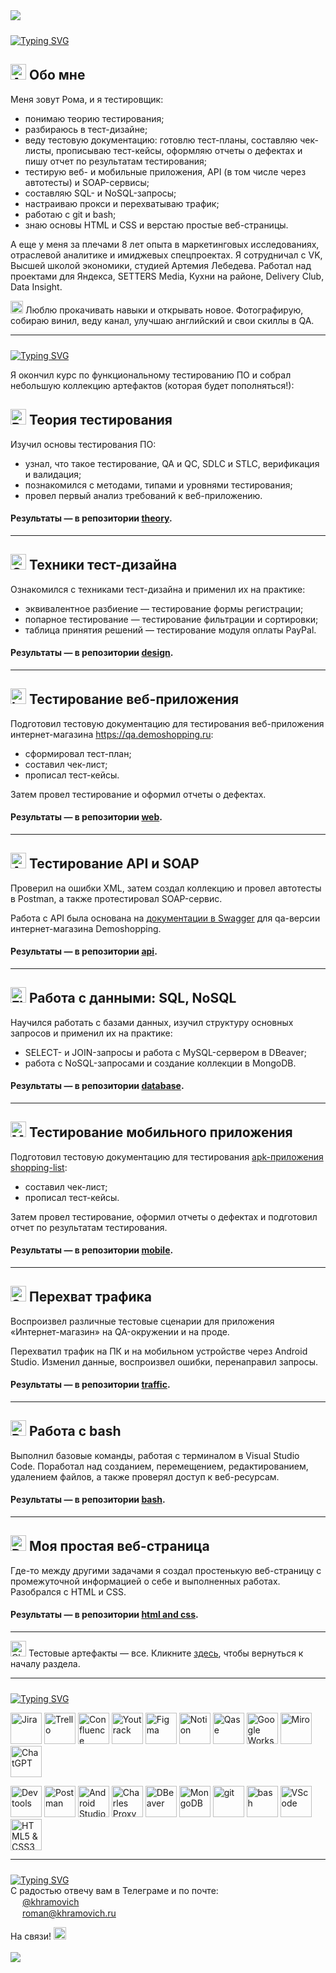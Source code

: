 <img src="https://i.imgur.com/Sr1SaB4.png"/>  

<a href="https://git.io/typing-svg"><img src="https://readme-typing-svg.demolab.com?font=Inter&weight=800&size=35&duration=3000&pause=500&color=00FF7E&vCenter=true&width=435&lines=%3E+%D0%9F%D1%80%D0%B8%D0%B2%D0%B5%D1%82!" alt="Typing SVG" style="padding-top: 10px;" /></a>
## <img src="https://raw.githubusercontent.com/Tarikul-Islam-Anik/Animated-Fluent-Emojis/master/Emojis/Smilies/Alien.png" alt="Alien" width="25" height="25" /> Обо мне
Меня зовут Рома, и я тестировщик:
* понимаю теорию тестирования;
* разбираюсь в тест-дизайне;
* веду тестовую документацию: готовлю тест-планы, составляю чек-листы, прописываю тест-кейсы, оформляю отчеты о дефектах и пишу отчет по результатам тестирования;
* тестирую веб- и мобильные приложения, API (в том числе через автотесты) и SOAP-сервисы;
* составляю SQL- и NoSQL-запросы;
* настраиваю прокси и перехватываю трафик;
* работаю с git и bash;
* знаю основы HTML и CSS и верстаю простые веб-страницы.

А еще у меня за плечами 8 лет опыта в маркетинговых исследованиях, отраслевой аналитике и имиджевых спецпроектах.
Я сотрудничал с VK, Высшей школой экономики, студией Артемия Лебедева. Работал над проектами для Яндекса, SETTERS Media, Кухни на районе, Delivery Club, Data Insight.

<img src="https://raw.githubusercontent.com/Tarikul-Islam-Anik/Animated-Fluent-Emojis/master/Emojis/Travel%20and%20places/Glowing%20Star.png" alt="Glowing Star" width="20" height="20" /> Люблю прокачивать навыки и открывать новое. Фотографирую, собираю винил, веду канал, улучшаю английский и свои скиллы в QA.

---
<a href="https://git.io/typing-svg"><img src="https://readme-typing-svg.demolab.com?font=Inter&weight=800&size=35&duration=3000&pause=500&color=00FF7E&vCenter=true&width=435&lines=%3E+%D0%A2%D0%B5%D1%81%D1%82%D0%BE%D0%B2%D1%8B%D0%B5+%D0%B0%D1%80%D1%82%D0%B5%D1%84%D0%B0%D0%BA%D1%82%D1%8B" alt="Typing SVG" style="padding-top: 10px;" /></a>

Я окончил курс по функциональному тестированию ПО и собрал небольшую коллекцию артефактов (которая будет пополняться!):
## <img src="https://raw.githubusercontent.com/Tarikul-Islam-Anik/Animated-Fluent-Emojis/master/Emojis/Objects/Books.png" alt="Books" width="25" height="25" /> Теория тестирования
Изучил основы тестирования ПО:
* узнал, что такое тестирование, QA и QC, SDLC и STLC, верификация и валидация;
* познакомился с методами, типами и уровнями тестирования;
* провел первый анализ требований к веб-приложению.

#### Результаты — в репозитории [theory](https://github.com/khramovich/theory/tree/main).

---

## <img src="https://raw.githubusercontent.com/Tarikul-Islam-Anik/Animated-Fluent-Emojis/master/Emojis/Objects/Card%20File%20Box.png" alt="Card File Box" width="25" height="25" /> Техники тест-дизайна
Ознакомился с техниками тест-дизайна и применил их на практике:
* эквивалентное разбиение — тестирование формы регистрации;
* попарное тестирование — тестирование фильтрации и сортировки;
* таблица принятия решений — тестирование модуля оплаты PayPal.

#### Результаты — в репозитории [design](https://github.com/khramovich/design/tree/main).

---

## <img src="https://raw.githubusercontent.com/Tarikul-Islam-Anik/Animated-Fluent-Emojis/master/Emojis/Objects/Laptop.png" alt="Laptop" width="25" height="25" /> Тестирование веб-приложения
Подготовил тестовую документацию для тестирования веб-приложения интернет-магазина https://qa.demoshopping.ru:
* сформировал тест-план;
* составил чек-лист;
* прописал тест-кейсы.

Затем провел тестирование и оформил отчеты о дефектах.

#### Результаты — в репозитории [web](https://github.com/khramovich/web/tree/main).

---

## <img src="https://raw.githubusercontent.com/Tarikul-Islam-Anik/Animated-Fluent-Emojis/master/Emojis/Objects/Abacus.png" alt="Abacus" width="25" height="25" /> Тестирование API и SOAP
Проверил на ошибки XML, затем создал коллекцию и провел автотесты в Postman, а также протестировал SOAP-сервис.

Работа с API была основана на [документации в Swagger](https://qa.demoshopping.ru/api-docs/) для qa-версии интернет-магазина Demoshopping.

#### Результаты — в репозитории [api](https://github.com/khramovich/api/tree/main).

---

## <img src="https://raw.githubusercontent.com/Tarikul-Islam-Anik/Animated-Fluent-Emojis/master/Emojis/Objects/Floppy%20Disk.png" alt="Floppy Disk" width="25" height="25" /> Работа с данными: SQL, NoSQL
Научился работать с базами данных, изучил структуру основных запросов и применил их на практике:
* SELECT- и JOIN-запросы и работа с MySQL-сервером в DBeaver;
* работа с NoSQL-запросами и создание коллекции в MongoDB.

#### Результаты — в репозитории [database](https://github.com/khramovich/database/tree/main).

---

## <img src="https://raw.githubusercontent.com/Tarikul-Islam-Anik/Animated-Fluent-Emojis/master/Emojis/Objects/Mobile%20Phone.png" alt="Mobile Phone" width="25" height="25" /> Тестирование мобильного приложения
Подготовил тестовую документацию для тестирования [apk-приложения shopping-list](https://drive.google.com/file/d/1wSz1J4Ba-VDgjv82RIk59EaQ1Ys16ph8/view?usp=share_link):
* составил чек-лист;
* прописал тест-кейсы.

Затем провел тестирование, оформил отчеты о дефектах и подготовил отчет по результатам тестирования.

#### Результаты — в репозитории [mobile](https://github.com/khramovich/mobile/tree/main).

---

## <img src="https://raw.githubusercontent.com/Tarikul-Islam-Anik/Animated-Fluent-Emojis/master/Emojis/Objects/Satellite%20Antenna.png" alt="Satellite Antenna" width="25" height="25" /> Перехват трафика
Воспроизвел различные тестовые сценарии для приложения «Интернет-магазин» на QA-окружении и на проде.

Перехватил трафик на ПК и на мобильном устройстве через Android Studio. Изменил данные, воспроизвел ошибки, перенаправил запросы.

#### Результаты — в репозитории [traffic](https://github.com/khramovich/traffic/tree/main).

---

## <img src="https://raw.githubusercontent.com/Tarikul-Islam-Anik/Animated-Fluent-Emojis/master/Emojis/Objects/Pager.png" alt="Pager" width="25" height="25" /> Работа с bash
Выполнил базовые команды, работая с терминалом в Visual Studio Code. Поработал над созданием, перемещением, редактированием, удалением файлов, а также проверял доступ к веб-ресурсам.

#### Результаты — в репозитории [bash](https://github.com/khramovich/bash/tree/main).

---

## <img src="https://raw.githubusercontent.com/Tarikul-Islam-Anik/Animated-Fluent-Emojis/master/Emojis/Objects/Paperclip.png" alt="Paperclip" width="25" height="25" /> Моя простая веб-страница
Где-то между другими задачами я создал простенькую веб-страницу с промежуточной информацией о себе и выполненных работах. Разобрался с HTML и CSS.

#### Результаты — в репозитории [html and css](https://github.com/khramovich/html-and-css/tree/main).

---

<img src="https://raw.githubusercontent.com/Tarikul-Islam-Anik/Animated-Fluent-Emojis/master/Emojis/Symbols/Chequered%20Flag.png" alt="Chequered Flag" width="25" height="25" /> Тестовые артефакты — все. Кликните [здесь](https://github.com/khramovich/khramovich?tab=readme-ov-file#-%D1%82%D0%B5%D0%BE%D1%80%D0%B8%D1%8F-%D1%82%D0%B5%D1%81%D1%82%D0%B8%D1%80%D0%BE%D0%B2%D0%B0%D0%BD%D0%B8%D1%8F), чтобы вернуться к началу раздела.

---

<a href="https://git.io/typing-svg"><img src="https://readme-typing-svg.demolab.com?font=Inter&weight=800&size=35&duration=3000&pause=500&color=00FF7E&vCenter=true&width=435&lines=%3E+%D0%98%D0%BD%D1%81%D1%82%D1%80%D1%83%D0%BC%D0%B5%D0%BD%D1%82%D0%B0%D1%80%D0%B8%D0%B9" alt="Typing SVG" style="padding-top: 10px;" /></a>

<p align="left">
<img src="https://cdn.worldvectorlogo.com/logos/jira-1.svg" title="Jira" alt="Jira" width="50" height="50"/>
<img src="https://cdn-icons-png.flaticon.com/512/6124/6124991.png" title="Trello" alt="Trello" width="50" height="50"/>
<img src="https://cdn.worldvectorlogo.com/logos/confluence-1.svg" title="Confluence" alt="Confluence" width="50" height="50"/>
<img src="https://upload.wikimedia.org/wikipedia/commons/thumb/8/8d/YouTrack_Icon.svg/1024px-YouTrack_Icon.svg.png?20200803082248" title="Youtrack" alt="Youtrack" width="50" height="50"/>
<img src="https://cdn.jsdelivr.net/gh/devicons/devicon/icons/figma/figma-original.svg" title="Figma" alt="Figma" width="50" height="50"/>
<img src="https://upload.wikimedia.org/wikipedia/commons/4/45/Notion_app_logo.png" title="Notion" alt="Notion" width="50" height="50"/>
<img src="https://cdn-1.webcatalog.io/catalog/qase/qase-icon-unplated.png?v=1718683571396" title="Qase" alt="Qase" width="50" height="50"/>
<img src="https://i.imgur.com/R9pIEyH.png" title="Google Workspace" alt="Google Workspace" width="50" height="50"/>
<img src="https://cdn-stories.neat.no/1/2024/09/miro.png" title="Miro" alt="Miro" width="50" height="50"/>
<img src="https://i.imgur.com/m9aOa5e.png" title="ChatGPT" alt="ChatGPT" width="50" height="50"/>
</p>
<p align="left">
<img src="https://d33wubrfki0l68.cloudfront.net/38b5c953a4667366685d55db55d057c86db1fc54/a0fdc/static/acae6b24d940347661ca901ea07f47c1/chrome-dev-logo-icon.png" title="Devtools" alt="Devtools" width="50" height="50"/>
<img src="https://www.svgrepo.com/show/354202/postman-icon.svg" title="Postman" alt="Postman" width="50" height="50"/>
<img src="https://upload.wikimedia.org/wikipedia/commons/thumb/5/55/Android_Studio_Logo_%282023%29.svg/1200px-Android_Studio_Logo_%282023%29.svg.png" title="Android Studio" alt="Android Studio" width="50" height="50"/>
<img src="https://i.imgur.com/5ToeYal.png" title="Charles Proxy" alt="Charles Proxy" width="50" height="50"/>
<img src="https://upload.wikimedia.org/wikipedia/commons/thumb/b/b5/DBeaver_logo.svg/2048px-DBeaver_logo.svg.png" title="DBeaver" alt="DBeaver" width="50" height="50"/>
<img src="https://i.imgur.com/UbdLvsu.png" title="MongoDB" alt="MongoDB" width="50" height="50"/>
<img src="https://cdn.jsdelivr.net/gh/devicons/devicon/icons/git/git-original.svg" title="git" alt="git" width="50" height="50"/>
<img src="https://upload.wikimedia.org/wikipedia/commons/thumb/4/4b/Bash_Logo_Colored.svg/1024px-Bash_Logo_Colored.svg.png?20180723054350" title="bash" alt="bash" width="50" height="50"/>
<img src="https://cdn.jsdelivr.net/gh/devicons/devicon/icons/vscode/vscode-original.svg" title="VScode" alt="VScode" width="50" height="50"/>
<img src="https://i.imgur.com/kpKFcrk.png" title="HTML5 & CSS3" alt="HTML5 & CSS3" width="50" height="50"/>

---

<a href="https://git.io/typing-svg"><img src="https://readme-typing-svg.demolab.com?font=Inter&weight=800&size=35&duration=3000&pause=500&color=00FF7E&vCenter=true&width=435&lines=%3E+%D0%9A%D0%BE%D0%BD%D1%82%D0%B0%D0%BA%D1%82%D1%8B" alt="Typing SVG" style="padding-top: 10px;" /></a>    
С радостью отвечу вам в Телеграме и по почте:  
<img src="https://i.imgur.com/dSjWQrr.png" width="15" height="15" /> [@khramovich](https://t.me/khramovich)  
<img src="https://i.imgur.com/QzBRgqV.png" width="15" height="15" /> [roman@khramovich.ru](roman@khramovich.ru)

На связи! <img src="https://raw.githubusercontent.com/Tarikul-Islam-Anik/Animated-Fluent-Emojis/master/Emojis/Smilies/Green%20Heart.png" alt="Green Heart" width="20" height="20" />
<br></br>
<a href="https://visitorbadge.io/status?path=https%3A%2F%2Fgithub.com%2Fkhramovich"><img src="https://api.visitorbadge.io/api/visitors?path=https%3A%2F%2Fgithub.com%2Fkhramovich&label=%D0%BF%D1%80%D0%BE%D1%81%D0%BC%D0%BE%D1%82%D1%80%D1%8B&countColor=%2337d67a&style=flat" /></a>
